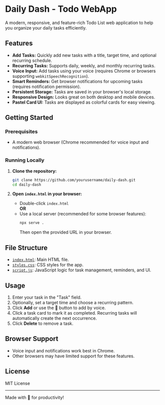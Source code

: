 
# Daily Dash - Todo WebApp

A modern, responsive, and feature-rich Todo List web application to help you organize your daily tasks efficiently.

## Features

- **Add Tasks:** Quickly add new tasks with a title, target time, and optional recurring schedule.
- **Recurring Tasks:** Supports daily, weekly, and monthly recurring tasks.
- **Voice Input:** Add tasks using your voice (requires Chrome or browsers supporting `webkitSpeechRecognition`).
- **Smart Reminders:** Get browser notifications for upcoming tasks (requires notification permission).
- **Persistent Storage:** Tasks are saved in your browser's local storage.
- **Responsive Design:** Looks great on both desktop and mobile devices.
- **Pastel Card UI:** Tasks are displayed as colorful cards for easy viewing.

## Getting Started

### Prerequisites

- A modern web browser (Chrome recommended for voice input and notifications).

### Running Locally

1. **Clone the repository:**
   ```sh
   git clone https://github.com/yourusername/daily-dash.git
   cd daily-dash
   ```

2. **Open `index.html` in your browser:**
   - Double-click `index.html`  
   **OR**
   - Use a local server (recommended for some browser features):
     ```sh
     npx serve .
     ```
     Then open the provided URL in your browser.

## File Structure

- [`index.html`](index.html): Main HTML file.
- [`styles.css`](styles.css): CSS styles for the app.
- [`script.js`](script.js): JavaScript logic for task management, reminders, and UI.

## Usage

1. Enter your task in the "Task" field.
2. Optionally, set a target time and choose a recurring pattern.
3. Click **Add** or use the 🎤 button to add by voice.
4. Click a task card to mark it as completed. Recurring tasks will automatically create the next occurrence.
5. Click **Delete** to remove a task.

## Browser Support

- Voice input and notifications work best in Chrome.
- Other browsers may have limited support for these features.

## License

MIT License

---

Made with 💜 for productivity!
